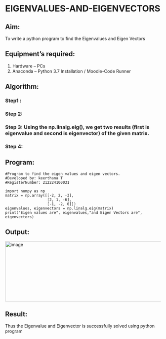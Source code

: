 # EIGENVALUES-AND-EIGENVECTORS
## Aim:
To write a python program to find the Eigenvalues and Eigen Vectors
## Equipment’s required:
1. 	Hardware – PCs
2. 	Anaconda – Python 3.7 Installation / Moodle-Code Runner
## Algorithm:
### Step1 : 
### Step 2: 
### Step 3: Using the np.linalg.eig(),  we get two results (first is eigenvalue and second is eigenvector) of the given matrix.
### Step 4: 

## Program:
```
#Program to find the eigen values and eigen vectors.
#Developed by: keerthana T
#RegisterNumber: 212224100031

import numpy as np
matrix = np.array([[-2, 2, -3],
                   [2, 1, -6],
                   [-1, -2, 0]])
eigenvalues, eigenvectors = np.linalg.eig(matrix)
print("Eigen values are", eigenvalues,"and Eigen Vectors are", eigenvectors)
```

## Output:

<img width="1339" height="195" alt="image" src="https://github.com/user-attachments/assets/fbb9671c-6be4-40a0-9a31-d3c28c6a6d8e" />

## Result:
Thus the Eigenvalue and Eigenvector is successfully solved using python program
